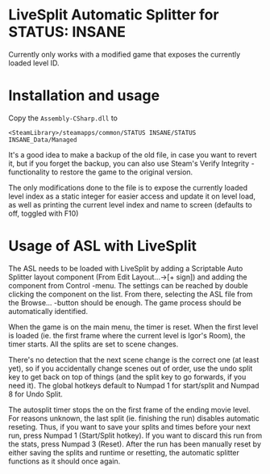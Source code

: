 # LiveSplit Automatic Splitter for STATUS: INSANE

Currently only works with a modified game that exposes the currently loaded level ID.

# Installation and usage

Copy the ```Assembly-CSharp.dll``` to 
```
<SteamLibrary>/steamapps/common/STATUS INSANE/STATUS INSANE_Data/Managed
```

It's a good idea to make a backup of the old file, in case you want to revert it, but if you forget the backup, you can also use Steam's Verify Integrity -functionality to restore the game to the original version.

The only modifications done to the file is to expose the currently loaded level index as a static integer for easier access and update it on level load, as well as printing the current level index and name to screen (defaults to off, toggled with F10)


# Usage of ASL with LiveSplit

The ASL needs to be loaded with LiveSplit by adding a Scriptable Auto Splitter layout component (From Edit Layout...->[+ sign]) and adding the component from Control -menu. The settings can be reached by double clicking the component on the list. From there, selecting the ASL file from the Browse... -button should be enough. The game process should be automatically identified.

When the game is on the main menu, the timer is reset. When the first level is loaded (ie. the first frame where the current level is Igor's Room), the timer starts. All the splits are set to scene changes. 

There's no detection that the next scene change is the correct one (at least yet), so if you accidentally change scenes out of order, use the undo split key to get back on top of things (and the split key to go forwards, if you need it). The global hotkeys default to Numpad 1 for start/split and Numpad 8 for Undo Split.

The autosplit timer stops the on the first frame of the ending movie level. For reasons unknown, the last split (ie. finishing the run) disables automatic reseting. Thus, if you want to save your splits and times before your next run, press Numpad 1 (Start/Split hotkey). If you want to discard this run from the stats, press Numpad 3 (Reset). After the run has been manually reset by either saving the splits and runtime or resetting, the automatic splitter functions as it should once again.


